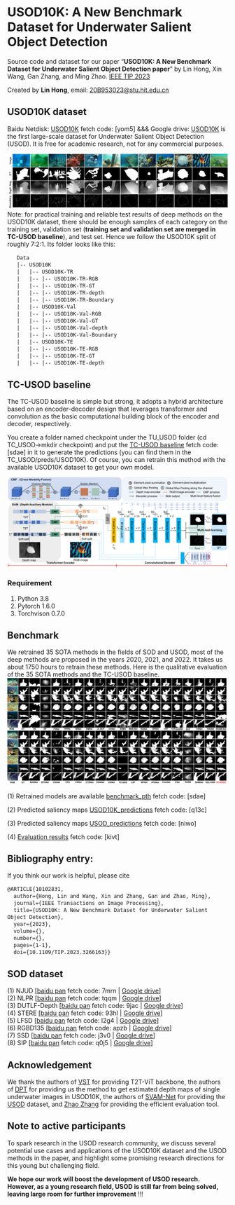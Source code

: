 # USOD10K: A New Benchmark Dataset for Underwater Salient Object Detection

Source code and dataset for our paper “**USOD10K: A New Benchmark Dataset for Underwater Salient Object Detection paper**” by Lin Hong,  Xin Wang, Gan Zhang, and Ming Zhao. [IEEE TIP 2023](https://ieeexplore.ieee.org/document/10102831)

Created by **Lin Hong**, email: 20B953023@stu.hit.edu.cn

## USOD10K dataset
Baidu Netdisk: [USOD10K](https://pan.baidu.com/s/11icEoJRqKmStkUkEtRgS4w) fetch code: [yom5]  &&&  Google drive: [USOD10K](https://drive.google.com/file/d/1PH0PwKchXnkWwtAwbhNSW4utMCp5zer8/view?usp=sharing) is the first large-scale dataset for Underwater Salient Object Detection (USOD). It is free for academic research, not for any commercial purposes.

![avatar](https://github.com/LinHong-HIT/USOD10K/blob/ef4fc30f7957f3255e375b608191175454cf4658/dataset_img.png)
Note: for practical training and reliable test results of deep methods on the USOD10K dataset, there should be enough samples of each category on the training set, validation set (**training set and validation set are merged in TC-USOD baseline**), and test set. Hence we follow the USOD10K split of roughly 7:2:1. Its folder looks like this:

````
   Data
   |-- USOD10K
   |   |-- USOD10K-TR
   |   |-- |-- USOD10K-TR-RGB
   |   |-- |-- USOD10K-TR-GT
   |   |-- |-- USOD10K-TR-depth
   |   |-- |-- USOD10K-TR-Boundary
   |   |-- USOD10K-Val
   |   |-- |-- USOD10K-Val-RGB
   |   |-- |-- USOD10K-Val-GT
   |   |-- |-- USOD10K-Val-depth
   |   |-- |-- USOD10K-Val-Boundary
   |   |-- USOD10K-TE
   |   |-- |-- USOD10K-TE-RGB
   |   |-- |-- USOD10K-TE-GT
   |   |-- |-- USOD10K-TE-depth
````
## TC-USOD baseline
The TC-USOD baseline is simple but strong, it adopts a hybrid architecture based on an encoder-decoder design that leverages transformer and convolution as the basic computational building block of the encoder and decoder, respectively. 

You create a folder named checkpoint under the TU_USOD folder (cd TC_USOD->mkdir checkpoint) and put the [TC-USOD baseline](https://pan.baidu.com/s/1N4bMHCsvLrHckgv4RFODyQ) fetch code: [sdae] in it to generate the predictions (you can find them in the TC_USOD/preds/USOD10K). Of course, you can retrain this method with the available USOD10K dataset to get your own model. 

![](TC-USOD.png)
### Requirement
1. Python 3.8
2. Pytorch 1.6.0
3. Torchvison 0.7.0

## Benchmark
We retrained 35 SOTA methods in the fields of SOD and USOD, most of the deep methods are proposed in the years 2020, 2021, and 2022. It takes us about 1750 hours to retrain these methods. Here is the qualitative evaluation of the 35 SOTA methods and the TC-USOD baseline.
![avatar](https://github.com/LinHong-HIT/USOD10K/blob/4ac87c771709fc62ba0bce219cdaec2bee176c0d/qualitative_eva.png)

(1) Retrained models are available [benchmark_pth](https://pan.baidu.com/s/1N4bMHCsvLrHckgv4RFODyQ) fetch code: [sdae]

(2) Predicted saliency maps [USOD10K_predictions](https://pan.baidu.com/s/16tirqN1X5xXODzIZbSzCRA?pwd=q13c) fetch code: [q13c]

(3) Predicted saliency maps [USOD_predictions](https://pan.baidu.com/s/1pdFUEbKMllWFXxBbJ0JayA) fetch code: [niwo]  

(4) [Evaluation results](https://pan.baidu.com/s/1Z4XdgNpcwWi7UKyDnoZqdQ) fetch code: [kivt]  

## Bibliography entry:
If you think our work is helpful, please cite
```
@ARTICLE{10102831,
  author={Hong, Lin and Wang, Xin and Zhang, Gan and Zhao, Ming},
  journal={IEEE Transactions on Image Processing}, 
  title={USOD10K: A New Benchmark Dataset for Underwater Salient Object Detection}, 
  year={2023},
  volume={},
  number={},
  pages={1-1},
  doi={10.1109/TIP.2023.3266163}}
```

## SOD dataset

(1) NJUD [[baidu pan](https://pan.baidu.com/s/1ywIJV_C0lG1KZNFow87bQQ) fetch code: 7mrn | [Google drive](https://drive.google.com/file/d/19rdcNsuDE6bRD58bruqCXPDhoopTMME4/view?usp=sharing)]  
(2) NLPR [[baidu pan](https://pan.baidu.com/s/1G3ec34XV7oQboY8R9FPVDw) fetch code: tqqm | [Google drive](https://drive.google.com/file/d/1NlJqeauFt6NlzNSHL9iQofzm8XWLmeg9/view?usp=sharing)]  
(3) DUTLF-Depth [[baidu pan](https://pan.baidu.com/s/1BZepaCfo2BsuvBczJKhN4Q) fetch code: 9jac | [Google drive](https://drive.google.com/file/d/1FcS2cBrIj-tBmEgqQzqp-arKIA6UjsLd/view?usp=sharing)]  
(4) STERE [[baidu pan](https://pan.baidu.com/s/16ros8tHMxy9YwfqBZJf1zQ) fetch code: 93hl | [Google drive](https://drive.google.com/file/d/1cVw3tM3xRBxrvO3TZ-oX5tmnPPMIrNbJ/view?usp=sharing)]  
(5) LFSD [[baidu pan](https://pan.baidu.com/s/1sSjFX45DIcNyExsA_lpybQ) fetch code: l2g4 | [Google drive](https://drive.google.com/file/d/1KFZ53EiIuCxMaf6nlFwhfOeBqOJ7BldF/view?usp=sharing)]  
(6) RGBD135 [[baidu pan](https://pan.baidu.com/s/1NQiTSYIs23Cl4TCf7Edp0A) fetch code: apzb | [Google drive](https://drive.google.com/file/d/1kYClZ_17EdFviJ6SiW0_ghqudUCr4r2F/view?usp=sharing)]  
(7) SSD [[baidu pan](https://pan.baidu.com/s/1Ihx001o1MUYaUtbBQH4TnQ) fetch code: j3v0 | [Google drive](https://drive.google.com/file/d/1rD0QKEHdUSE-Cpijgxv4BlPUMRQ6Q69l/view?usp=sharing)]  
(8) SIP [[baidu pan](https://pan.baidu.com/s/1qvpfXrPYT94M6mD0pv3-SQ) fetch code: q0j5 | [Google drive](https://drive.google.com/file/d/1Ruv0oLVP8QjrN3keOtdCjSiX4mh7bBVN/view?usp=sharing)]  

## Acknowledgement
We thank the authors of [VST](https://github.com/yitu-opensource/T2T-ViT) for providing T2T-ViT backbone, the authors of [DPT](https://github.com/isl-org/DPT) for providing us the method to get estimated depth maps of single underwater images in USOD10K, the authors of [SVAM-Net](http://www.roboticsproceedings.org/rss18/p048.pdf) for providing the [USOD](https://irvlab.cs.umn.edu/resources/usod-dataset) dataset, and [Zhao Zhang](https://github.com/zzhanghub/eval-co-sod) for providing the efficient evaluation tool.

## Note to active participants
To spark research in the USOD research community, we discuss several potential use cases and applications of the USOD10K dataset and the USOD methods in the paper, and highlight some promising research directions for this young but challenging field.

**We hope our work will boost the development of USOD research. However, as a young research field, USOD is still far from being solved, leaving large room for further improvement** !!! 



